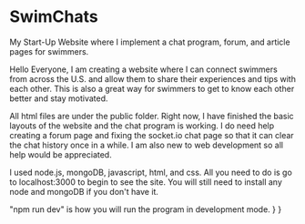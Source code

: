 # SwimChats
My Start-Up Website where I implement a chat program, forum, and article pages for swimmers.

Hello Everyone, I am creating a website where I can connect swimmers from across the U.S. and allow them to share their experiences and tips with each other. This is also a great way for swimmers to get to know each other better and stay motivated. 

All html files are under the public folder. Right now, I have finished the basic layouts of the website and the chat program is working. I do need help creating a forum page and fixing the socket.io chat page so that it can clear the chat history once in a while. I am also new to web development so all help would be appreciated.

I used node.js, mongoDB, javascript, html, and css. All you need to do is go to localhost:3000 to begin to see the site. You will still need to install any node and mongoDB if you don't have it.

"npm run dev" is how you will run the program in development mode.
}
}
